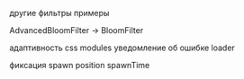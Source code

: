 другие фильтры
примеры

AdvancedBloomFilter -> BloomFilter

адаптивность
css modules
уведомление об ошибке
loader

фиксация spawn position
spawnTime
